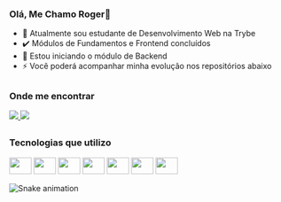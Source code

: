 ### Olá, Me Chamo Roger👋

- 🔭 Atualmente sou estudante de Desenvolvimento Web na Trybe
- :heavy_check_mark: Módulos de Fundamentos e Frontend concluídos
- 🌱 Estou iniciando o módulo de Backend
- ⚡ Você poderá acompanhar minha evolução nos repositórios abaixo

##

### Onde me encontrar
<div> 
  <a href="https://www.linkedin.com/in/roger-marques-dev/" target="_blank">
    <img src="https://img.shields.io/badge/LinkedIn-0077B5?style=for-the-badge&logo=linkedin&logoColor=white">
  </a>
  <a href = "mailto:marquesroger226@gmail.com">
    <img src="https://img.shields.io/badge/-Gmail-%23333?style=for-the-badge&logo=gmail&logoColor=white" target="_blank">
  </a>
  
 ##


<!-- ### GitHub Stats:

<div align="center">
  <a href="https://github.com/rafaballerini">
  <img height="180em" src="https://github-readme-stats.vercel.app/api?username=rogermarques08&show_icons=true&theme=dark&include_all_commits=true&count_private=true"/>
  <img height="180em" src="https://github-readme-stats.vercel.app/api/top-langs/?username=rogermarques08&layout=compact&langs_count=7&theme=dark"/>
</div> -->
  
### Tecnologias que utilizo
  <div>
   <img height="30" width="40" src="https://cdn.jsdelivr.net/gh/devicons/devicon/icons/javascript/javascript-original.svg" />
   <img height="30" width="40" src="https://cdn.jsdelivr.net/gh/devicons/devicon/icons/html5/html5-plain.svg" />
   <img height="30" width="40" src="https://cdn.jsdelivr.net/gh/devicons/devicon/icons/css3/css3-plain.svg" />
   <img height="30" width="40" src="https://cdn.jsdelivr.net/gh/devicons/devicon/icons/jest/jest-plain.svg" />
   <img height="30" width="40" src="https://cdn.jsdelivr.net/gh/devicons/devicon/icons/react/react-original-wordmark.svg" />
   <img height="30" width="40" src="https://cdn.jsdelivr.net/gh/devicons/devicon/icons/redux/redux-original.svg" />
   <img height="30" width="40" src="https://cdn.jsdelivr.net/gh/devicons/devicon/icons/git/git-plain-wordmark.svg" />
</div>
  
   ![Snake animation](https://github.com/rogermarques08/rogermarques08/blob/output/github-contribution-grid-snake.svg)
  
